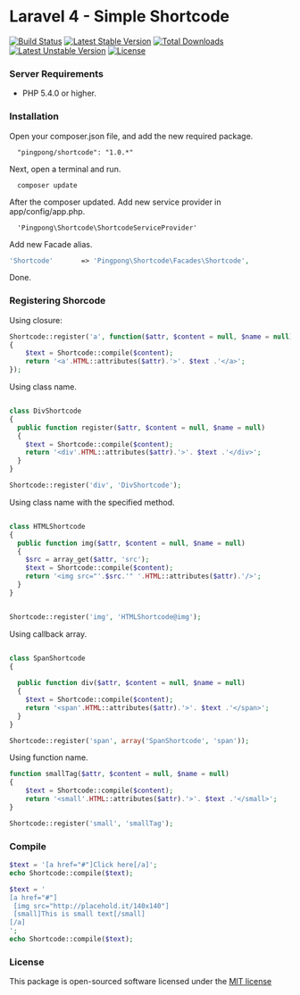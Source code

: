 Laravel 4 - Simple Shortcode
=========

[![Build Status](https://travis-ci.org/pingpong-labs/shortcode.svg?branch=master)](https://travis-ci.org/pingpong-labs/shortcode)
[![Latest Stable Version](https://poser.pugx.org/pingpong/shortcode/v/stable.png)](https://packagist.org/packages/pingpong/shortcode) [![Total Downloads](https://poser.pugx.org/pingpong/shortcode/downloads.png)](https://packagist.org/packages/pingpong/shortcode) [![Latest Unstable Version](https://poser.pugx.org/pingpong/shortcode/v/unstable.png)](https://packagist.org/packages/pingpong/shortcode) [![License](https://poser.pugx.org/pingpong/shortcode/license.png)](https://packagist.org/packages/pingpong/shortcode)

### Server Requirements

- PHP 5.4.0 or higher.

### Installation
Open your composer.json file, and add the new required package.

```
  "pingpong/shortcode": "1.0.*" 
```

Next, open a terminal and run.

```
  composer update 
```

After the composer updated. Add new service provider in app/config/app.php.

```
  'Pingpong\Shortcode\ShortcodeServiceProvider'
```

Add new Facade alias.
```php
'Shortcode'       => 'Pingpong\Shortcode\Facades\Shortcode',
```

Done.

### Registering Shorcode

Using closure:
```php
Shortcode::register('a', function($attr, $content = null, $name = null)
{
	$text = Shortcode::compile($content);
	return '<a'.HTML::attributes($attr).'>'. $text .'</a>';
});
```

Using class name.
```php

class DivShortcode
{
  public function register($attr, $content = null, $name = null)
  {
  	$text = Shortcode::compile($content);
  	return '<div'.HTML::attributes($attr).'>'. $text .'</div>';
  }
}

Shortcode::register('div', 'DivShortcode');
```

Using class name with the specified method.
```php

class HTMLShortcode
{
  public function img($attr, $content = null, $name = null)
  {
    $src = array_get($attr, 'src');
  	$text = Shortcode::compile($content);
  	return '<img src="'.$src.'" '.HTML::attributes($attr).'/>';
  }
}


Shortcode::register('img', 'HTMLShortcode@img');
```

Using callback array.
```php

class SpanShortcode
{
  
  public function div($attr, $content = null, $name = null)
  {
  	$text = Shortcode::compile($content);
  	return '<span'.HTML::attributes($attr).'>'. $text .'</span>';
  }
}

Shortcode::register('span', array('SpanShortcode', 'span'));
```

Using function name.
```php
function smallTag($attr, $content = null, $name = null)
{
	$text = Shortcode::compile($content);
	return '<small'.HTML::attributes($attr).'>'. $text .'</small>';
}

Shortcode::register('small', 'smallTag');
```

### Compile

```php
$text = '[a href="#"]Click here[/a]';
echo Shortcode::compile($text);

$text = '
[a href="#"]
 [img src="http://placehold.it/140x140"]
 [small]This is small text[/small]
[/a]
';
echo Shortcode::compile($text);
```

### License

This package is open-sourced software licensed under the [MIT license](http://opensource.org/licenses/MIT)